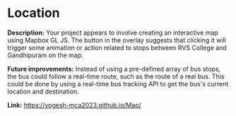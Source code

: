 # Location

**Description:** Your project appears to involve creating an interactive map using Mapbox GL JS. 
The button in the overlay suggests that clicking it will trigger some animation or action related 
to stops between RVS College and Gandhipuram on the map.

**Future improvements:** Instead of using a pre-defined array of bus stops, the bus could follow a real-time route, such as the route of a real bus. 
This could be done by using a real-time bus tracking API to get the bus's current location and destination.

**Link:** https://yogesh-mca2023.github.io/Map/
